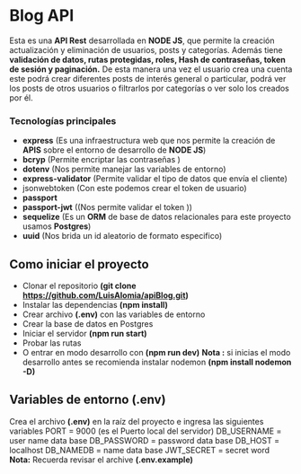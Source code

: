 # Blog API

Esta es una **API Rest** desarrollada en **NODE JS**, que permite la creación actualización y eliminación de usuarios, posts y categorías. Además tiene **validación de datos, rutas protegidas, roles, Hash de contraseñas, token de sesión y paginación.** De esta manera una vez el usuario crea una cuenta este podrá crear diferentes posts de interés general o particular, podrá ver los posts de otros usuarios o filtrarlos por categorías o ver solo los creados por él.

### Tecnologías principales

- **express** (Es una infraestructura web que nos permite la creación de **APIS** sobre el entorno de desarrollo de **NODE JS**)
- **bcryp** (Permite encriptar las contraseñas )
- **dotenv** (Nos permite manejar las variables de entorno)
- **express-validator** (Permite validar el tipo de datos que envía el cliente)
- jsonwebtoken (Con este podemos crear el token de usuario)
- **passport**
- **passport-jwt** ((Nos permite validar el token ))
- **sequelize** (Es un **ORM** de base de datos relacionales para este proyecto usamos **Postgres**)
- **uuid** (Nos brida un id aleatorio de formato especifico)

## Como iniciar el proyecto

- Clonar el repositorio **(git clone https://github.com/LuisAlomia/apiBlog.git)**
- Instalar las dependencias **(npm install)**
- Crear archivo **(.env)** con las variables de entorno
- Crear la base de datos en Postgres
- Iniciar el servidor **(npm run start)**
- Probar las rutas
- O entrar en modo desarrollo con **(npm run dev)**
  **Nota :** si inicias el modo desarrollo antes se recomienda instalar nodemon **(npm install nodemon -D)**

## Variables de entorno (.env)

Crea el archivo **(.env)** en la raíz del proyecto e ingresa las siguientes variables
PORT = 9000 (es el Puerto local del servidor)
DB_USERNAME = user name data base
DB_PASSWORD = password data base
DB_HOST = localhost
DB_NAMEDB = name data base
JWT_SECRET = secret word
**Nota:** Recuerda revisar el archive **(.env.example)**
